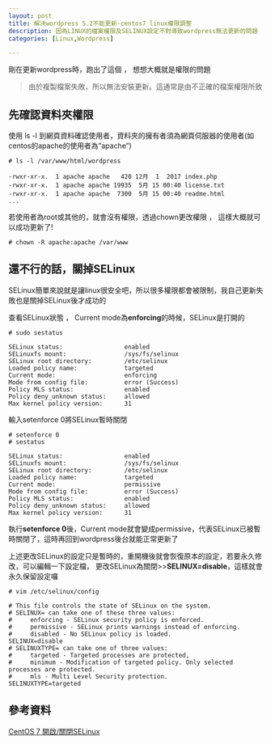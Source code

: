 ```yaml
---
layout: post
title: 解決wordpress 5.2不能更新-centos7 linux權限調整
description: 因為LINUX的檔案權限及SELINUX設定不對導致wordpress無法更新的問題
categories: [Linux,Wordpress]

---
```


剛在更新wordpress時，跑出了這個 ， 想想大概就是權限的問題

> 由於複製檔案失敗，所以無法安裝更新。這通常是由不正確的檔案權限所致

<!--more-->

## 先確認資料夾權限

使用 ls -l 到網頁資料確認使用者，資料夾的擁有者須為網頁伺服器的使用者(如centos的apache的使用者為”apache”)

```
# ls -l /var/www/html/wordpress

-rwxr-xr-x.  1 apache apache   420 12月  1  2017 index.php
-rwxr-xr-x.  1 apache apache 19935  5月 15 00:40 license.txt
-rwxr-xr-x.  1 apache apache  7300  5月 15 00:40 readme.html
...
```

若使用者為root或其他的，就會沒有權限，透過chown更改權限 ， 這樣大概就可以成功更新了!

```
# chown -R apache:apache /var/www
```

## 還不行的話，關掉SELinux

SELinux簡單來說就是讓linux很安全吧，所以很多權限都會被限制，我自己更新失敗也是關掉SELinux後才成功的

查看SELinux狀態 ， Current mode為**enforcing**的時候，SELinux是打開的

```
# sudo sestatus

SELinux status:                 enabled
SELinuxfs mount:                /sys/fs/selinux
SELinux root directory:         /etc/selinux
Loaded policy name:             targeted
Current mode:                   enforcing
Mode from config file:          error (Success)
Policy MLS status:              enabled
Policy deny_unknown status:     allowed
Max kernel policy version:      31
```

輸入setenforce 0將SELinux暫時關閉

```
# setenforce 0
# sestatus

SELinux status:                 enabled
SELinuxfs mount:                /sys/fs/selinux
SELinux root directory:         /etc/selinux
Loaded policy name:             targeted
Current mode:                   permissive
Mode from config file:          error (Success)
Policy MLS status:              enabled
Policy deny_unknown status:     allowed
Max kernel policy version:      31
```

執行**setenforce 0**後，Current mode就會變成permissive，代表SELinux已被暫時關閉了，這時再回到wordpress後台就能正常更新了

上述更改SELinux的設定只是暫時的，重開機後就會恢復原本的設定，若要永久修改，可以編輯一下設定檔， 更改SELinux為關閉>>**SELINUX=disable**，這樣就會永久保留設定囉

```
# vim /etc/selinux/config

# This file controls the state of SELinux on the system.
# SELINUX= can take one of these three values:
#     enforcing - SELinux security policy is enforced.
#     permissive - SELinux prints warnings instead of enforcing.
#     disabled - No SELinux policy is loaded.
SELINUX=disable
# SELINUXTYPE= can take one of three values:
#     targeted - Targeted processes are protected,
#     minimum - Modification of targeted policy. Only selected processes are protected. 
#     mls - Multi Level Security protection.
SELINUXTYPE=targeted
```

## 參考資料

[CentOS 7 開啟/關閉SELinux](https://www.brilliantcode.net/145/centos-7-check-selinux-status-enabled-or-not/)